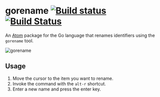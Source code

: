 # gorename [![Build status](https://ci.appveyor.com/api/projects/status/t0iooc52cgq9000s/branch/master?svg=true)](https://ci.appveyor.com/project/zmb3/gorename/branch/master) [![Build Status](https://travis-ci.org/zmb3/gorename.svg?branch=master)](https://travis-ci.org/zmb3/gorename)

An [Atom](https://atom.io) package for the Go language that renames
identifiers using the `gorename` tool.

![gorename](https://cloud.githubusercontent.com/assets/7527103/11702785/59ef9e90-9ea7-11e5-9d5e-f7b11f434364.gif)

## Usage

1. Move the cursor to the item you want to rename.
2. Invoke the command with the `alt-r` shortcut.
3. Enter a new name and press the enter key.
